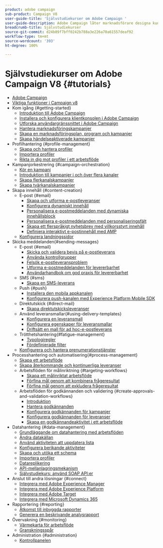 ```yaml
---
product: adobe campaign
sub-product: Campaign V8
user-guide-title: 'Självstudiekurser om Adobe Campaign '
user-guide-description: Adobe Campaign låter marknadsförare designa kundupplevelser över flera kanaler och levererar en miljö för visuell kampanjorkestrering, interaktionshantering i realtid och körning över flera kanaler.
breadcrumb-title: Självstudiekurser
source-git-commit: d24b89f7bff0242b788a3e226a70a61557deaf92
workflow-type: tm+mt
source-wordcount: '393'
ht-degree: 100%

---
```



# Självstudiekurser om Adobe Campaign V8 {#tutorials}

+ [Adobe Campaign](/help/overview.md)
+ [Viktiga funktioner i Campaign v8](https://experienceleague.adobe.com/docs/campaign/campaign-v8/start/whats-new.html?lang=sv)
+ Kom igång {#getting-started}
   + [Introduktion till Adobe Campaign](/help/get-started/introduction-to-adobe-campaign.md)
   + [Installera och konfigurera klientkonsolen i Adobe Campaign](/help/get-started/install-and-set-up-the-adobe-campaign-client-console.md)
   + [Utforska användargränssnittet i Adobe Campaign ](/help/get-started/explore-the-adobe-campaign-user-interface.md)
   + [Hantera marknadsföringskampanjer](/help/get-started/manage-marketing-campaigns.md)
   + [Skapa en marknadsföringsplan, program och kampanjer](/help/get-started/create-a-marketing-plan-programs-and-campaigns.md)
   + [Skapa händelseaktiverade kampanjer](/help/get-started/create-event-triggered-campaigns.md)
+ Profilhantering {#profile-management}
   + [Skapa och hantera profiler](/help/profile-management/create-and-manage-profiles.md)
   + [Importera profiler](/help/profile-management/import-profiles.md)
   + [Rikta in dig mot profiler i ett arbetsflöde](/help/profile-management/target-profiles-in-a-workflow.md)
+ Kampanjorkestrering {#campaign-orchestration}
   + [Kör en kampanj](/help/orchestrate-campaigns/execute-a-campaign.md)
   + [Introduktion till kampanjer i och över flera kanaler](/help/orchestrate-campaigns/introduction-to-cross-and-multi-channel-campaigns.md)
   + [Skapa flerkanalskampanjer](/help/orchestrate-campaigns/multi-channel-campaigns.md)
   + [Skapa tvärkanalskampanjer](/help/orchestrate-campaigns/cross-channel-campaigns.md)
+ Skapa innehåll {#content-creation}
   + E-post {#email}
      + [Skapa och utforma e-postleveranser](/help/content-creation/create-and-design-email-deliveries.md)
      + [Konfigurera dynamiskt innehåll](/help/content-creation/configure-dynamic-content.md)
      + [Personalisera e-postmeddelanden med dynamiska innehållsblock](/help/content-creation/personalize-using-dynamic-content-blocks.md)
      + [Personalisera e-postmeddelanden med personaliseringsfält](/help/content-creation/personalize-emails-using-personalization-fields.md)
      + [Skapa ett flerspråkigt nyhetsbrev med villkorsstyrt innehåll](/help/content-creation/create-a-multilingual-newsletter-using-conditional-content.md)
      + [Definiera interaktivt e-postinnehåll med AMP](/help/content-creation/design-interactive-email-content-with-amp.md)
   + [Konfigurera landningssidor](/help/content-creation/configure-landingpages.md)
+ Skicka meddelanden{#sending-messages}
   + E-post {#email}
      + [Skicka och validera bevis på e-postleverans](/help/send-messages/email/send-and-validate-proofs.md)
      + [Använda kontrollgrupper](/help/send-messages/email/use-control-groups.md)
      + [Felsök e-postleveransproblem](/help/send-messages/email/troubleshoot-email-delivery-issues.md)
      + [Utforma e-postmeddelanden för levererbarhet](/help/send-messages/email/design-emails-for-deliverability.md)
      + [Användarhandbok om god praxis för levererbarhet](https://experienceleague.adobe.com/docs/deliverability-learn/deliverability-best-practice-guide/introduction.html?lang=sv)
   + SMS {#sms}
      + [Skapa en SMS-leverans](/help/send-messages/mobile/create-an-sms-delivery.md)
   + Push {#push}
      + [Installera den mobila appkanalen](/help/send-messages/mobile/install-the-mobile-app.md)
      + [Konfigurera push-kanalen med Experience Platform Mobile SDK](/help/send-messages/mobile/configure-push-using-aep-mobile-sdk.md)
   + Direktutskick {#direct-mail}
      + [Skapa direktutskicksleveranser](/help/send-messages/direct-mail/create-direct-mail-deliveries.md)
   + Använd leveransmallar{#using-delivery-templates}
      + [Konfigurera en leveransmall](/help/send-messages/use-delivery-templates/configure-a-delivery-template.md)
      + [Konfigurera egenskaper för leveransmallar](/help/send-messages/use-delivery-templates/set-delivery-template-properties.md)
      + [Driftsätt en mall för ad hoc-e-postleverans](/help/send-messages/use-delivery-templates/deploy-ad-hoc-email-delivery-template.md)
   + Trötthetshantering{#fatigue-management}
      + [Typologiregler](/help/send-messages/fatigue-management/typology-rules-for-fatigue-management.md)
      + [Fördefinierade filter](/help/send-messages/fatigue-management/fatigue-management-using-filters.md)
   + [Konfigurera och hantera prenumerationstjänster](/help/send-messages/configure-and-manage-subscription-services.md)
+ Processhantering och automatisering{#process-management}
   + [Skapa ett arbetsflöde](/help/process-management/create-a-workflow.md)
   + [Skapa återkommande och kontinuerliga leveranser](/help/process-management/recurring-deliveries.md)
   + Arbetsflöden för målinriktning {#targeting-workflows}
      + [Skapa ett målinriktat arbetsflöde](/help/process-management/create-a-targeting-workflow.md)
      + [Förfina mål genom att kombinera frågeresultat](/help/process-management/refine-targets-by-combining-query-results.md)
      + [Förfina mål genom att exkludera frågeresultat](/help/process-management/refine-targets-by-excluding-query-results.md)
   + Arbetsflöden för godkännanden och validering {#create-approvals-and-validation-workflows}
      + [Introduktion](/help/process-management/create-approvals-and-validation-workflows/create-approvals-and-validation-workflows-introduction.md)
      + [Hantera godkännanden](/help/process-management/create-approvals-and-validation-workflows/manage-approvals.md)
      + [Konfigurera godkännanden för kampanjer ](/help/process-management/create-approvals-and-validation-workflows/configure-approvals-for-campaigns.md)
      + [Konfigurera godkännanden för leveranser ](/help/process-management/create-approvals-and-validation-workflows/configure-approvals-for-deliveries.md)
      + [Skapa en godkännandeaktivitet i ett arbetsflöde](/help/process-management/create-approvals-and-validation-workflows/create-approval-process-in-a-workflow.md)
+ Datahantering {#data-management}
   + [Grundläggande om datahantering med arbetsflöden](/help/data-management/data-management-fundamentals.md)
   + [Ändra datakällan](/help/data-management/change-data-source.md)
   + [Använd aktiviteten att uppdatera lista](/help/process-management/use-the-update-list-activity.md)
   + [Konfigurera berikande aktiviteter](/help/process-management/enrichment-activity.md)
   + [Skapa och utöka ett schema](/help/data-management/create-and-extend-a-schema.md)
   + [Importera profiler](/help/data-management/import-profiles.md)
   + [Datareplikering](/help/data-management/data-replication.md)
   + [API-mellanlagringsmekanism](/help/data-management/api-staging-mechanism.md)
   + [Självstudiekurs: använd SOAP API:er](https://experienceleague.adobe.com/docs/campaign-learn/use-soap-apis/introduction.html?lang=sv)
+ Anslut till andra lösningar {#connect}
   + [Integrera med Adobe Experience Manager](https://experienceleague.adobe.com/docs/campaign-learn/integrate-with-experience-manager/overview.html?lang=sv)
   + [Integrera med Adobe Experience Platform](https://experienceleague.adobe.com/docs/campaign-learn/integrate-with-experience-platform/overview.html?lang=sv)
   + [Integrera med Adobe Target](/help/connect/target-integration.md)
   + [Integrera med Microsoft Dynamics 365](/help/connect/dynamics365-integration.md)
+ Rapportering {#reporting}
   + [Åtkomst till inbyggda rapporter](/help/reporting/access-built-in-reports.md)
   + [Generera en beskrivande analysrapport](/help/reporting/generate-a-descriptive-analysis-report.md)
+ Övervakning {#monitoring}
   + [Värmekarta för arbetsflöde](/help/monitoring/workflow-heatmap.md)
   + [Granskningsspår](/help/monitoring/audit-trail.md)
+ Administration {#administration}
   + [Kontrollpanelen](https://experienceleague.adobe.com/docs/campaign-learn/control-panel/control-panel-overview.html?lang=sv)

